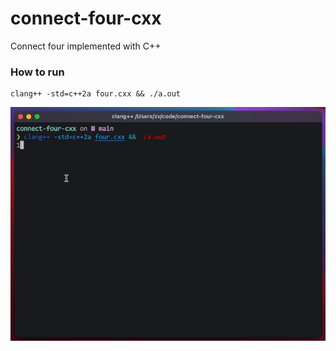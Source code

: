 # connect-four-cxx
Connect four implemented with C++

### How to run

```
clang++ -std=c++2a four.cxx && ./a.out
```

![Demo](https://github.com/zaycev/connect-four-cxx/blob/main/output.gif?raw=true)
